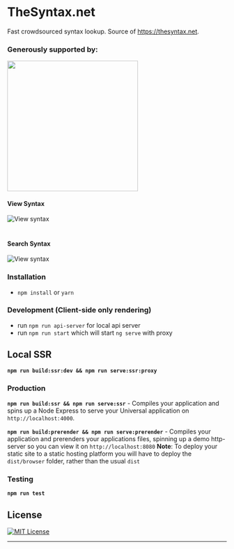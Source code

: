 # TheSyntax.net

Fast crowdsourced syntax lookup.
Source of https://thesyntax.net.

### Generously supported by:
<a href="http://browserstack.com">
	<img src="https://i.imgur.com/nrUNcOG.png" width="300" />
</a>

#### View Syntax


![View syntax](https://media.giphy.com/media/jKYbHR7n3MA6XHiYcM/giphy.gif)
#
#
#### Search Syntax

![View syntax](https://media.giphy.com/media/8YEZfuE27dOgIYsKyE/giphy.gif)



### Installation
* `npm install` or `yarn`

### Development (Client-side only rendering)
* run `npm run api-server` for local api server
* run `npm run start` which will start `ng serve` with proxy

## Local SSR

**`npm run build:ssr:dev && npm run serve:ssr:proxy`**

### Production
**`npm run build:ssr && npm run serve:ssr`** - Compiles your application and spins up a Node Express to serve your Universal application on `http://localhost:4000`.

**`npm run build:prerender && npm run serve:prerender`** - Compiles your application and prerenders your applications files, spinning up a demo http-server so you can view it on `http://localhost:8080`
**Note**: To deploy your static site to a static hosting platform you will have to deploy the `dist/browser` folder, rather than the usual `dist`

### Testing

**`npm run test`**


## License
[![MIT License](https://img.shields.io/badge/license-MIT-blue.svg?style=flat)](/LICENSE)

---
